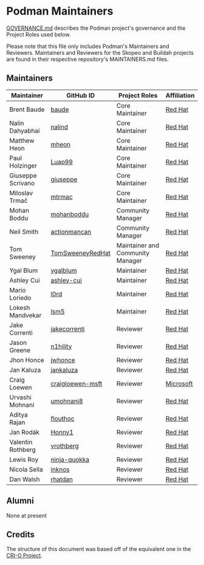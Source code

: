 # Podman Maintainers

[GOVERNANCE.md](https://github.com/containers/podman/blob/main/GOVERNANCE.md)
describes the Podman project's governance and the Project Roles used below.

Please note that this file only includes Podman's Maintainers and Reviewers.
Maintainers and Reviewers for the Skopeo and Buildah projects are found in their respective repository's MAINTAINERS.md files.

## Maintainers

| Maintainer        | GitHub ID                                                | Project Roles                    | Affiliation                                  |
|-------------------|----------------------------------------------------------|----------------------------------|----------------------------------------------|
| Brent Baude       | [baude](https://github.com/baude)                        | Core Maintainer                  | [Red Hat](https://github.com/RedHatOfficial) |
| Nalin Dahyabhai   | [nalind](https://github.com/nalind)                      | Core Maintainer                  | [Red Hat](https://github.com/RedHatOfficial) |
| Matthew Heon      | [mheon](https://github.com/mheon)                        | Core Maintainer                  | [Red Hat](https://github.com/RedHatOfficial) |
| Paul Holzinger    | [Luap99](https://github.com/Luap99)                      | Core Maintainer                  | [Red Hat](https://github.com/RedHatOfficial) |
| Giuseppe Scrivano | [giuseppe](https://github.com/giuseppe)                  | Core Maintainer                  | [Red Hat](https://github.com/RedHatOfficial) |
| Miloslav Trmač    | [mtrmac](https://github.com/mtrmac)                      | Core Maintainer                  | [Red Hat](https://github.com/RedHatOfficial) |
| Mohan Boddu       | [mohanboddu](https://github.com/mohanboddu)              | Community Manager                | [Red Hat](https://github.com/RedHatOfficial) |
| Neil Smith        | [actionmancan](https://github.com/actionmancan)          | Community Manager                | [Red Hat](https://github.com/RedHatOfficial) |
| Tom Sweeney       | [TomSweeneyRedHat](https://github.com/TomSweeneyRedHat/) | Maintainer and Community Manager | [Red Hat](https://github.com/RedHatOfficial) |
| Ygal Blum         | [ygalblum](https://github.com/ygalblum)                  | Maintainer                       | [Red Hat](https://github.com/RedHatOfficial) |
| Ashley Cui        | [ashley-cui](https://github.com/ashley-cui)              | Maintainer                       | [Red Hat](https://github.com/RedHatOfficial) |
| Mario Loriedo     | [l0rd](https://github.com/l0rd/)                         | Maintainer                       | [Red Hat](https://github.com/RedHatOfficial) |
| Lokesh Mandvekar  | [lsm5](https://github.com/lsm5)                          | Maintainer                       | [Red Hat](https://github.com/RedHatOfficial) |
| Jake Correnti     | [jakecorrenti](https://github.com/jakecorrenti)          | Reviewer                         | [Red Hat](https://github.com/RedHatOfficial) |
| Jason Greene      | [n1hility](https://github.com/n1hility)                  | Reviewer                         | [Red Hat](https://github.com/RedHatOfficial) |
| Jhon Honce        | [jwhonce](https://github.com/jwhonce)                    | Reviewer                         | [Red Hat](https://github.com/RedHatOfficial) |
| Jan Kaluza        | [jankaluza](https://github.com/jankaluza)                | Reviewer                         | [Red Hat](https://github.com/RedHatOfficial) |
| Craig Loewen      | [craigloewen-msft](https://github.com/craigloewen-msft)  | Reviewer                         | [Microsoft](https://github.com/microsoft)    |
| Urvashi Mohnani   | [umohnani8](https://github.com/umohnani8)                | Reviewer                         | [Red Hat](https://github.com/RedHatOfficial) |
| Aditya Rajan      | [flouthoc](https://github.com/flouthoc)                  | Reviewer                         | [Red Hat](https://github.com/RedHatOfficial) |
| Jan Rodák         | [Honny1](https://github.com/Honny1)                      | Reviewer                         | [Red Hat](https://github.com/RedHatOfficial) |
| Valentin Rothberg | [vrothberg](https://github.com/vrothberg)                | Reviewer                         | [Red Hat](https://github.com/RedHatOfficial) |
| Lewis Roy         | [ninja-quokka](https://github.com/ninja-quokka)          | Reviewer                         | [Red Hat](https://github.com/RedHatOfficial) |
| Nicola Sella      | [inknos](https://github.com/inknos)                      | Reviewer                         | [Red Hat](https://github.com/RedHatOfficial) |
| Dan Walsh         | [rhatdan](https://github.com/rhatdan)                    | Reviewer                         | [Red Hat](https://github.com/RedHatOfficial) |

## Alumni

None at present

## Credits

The structure of this document was based off of the equivalent one in the [CRI-O Project](https://github.com/cri-o/cri-o/blob/main/MAINTAINERS.md).
